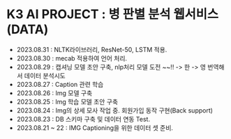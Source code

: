 # __K3 AI PROJECT : 병 판별 분석 웹서비스 (DATA)__  

+ 2023.08.31 : NLTK라이브러리, ResNet-50, LSTM 적용.
+ 2023.08.30 : mecab 적용하여 언어 처리.
+ 2023.08.29 : 캡셔닝 모델 초안 구축, nlp처리 모델 도전 ~~!! -> 한 -> 영 번역해서 데이터 분석시도
+ 2023.08.27 : Caption 관련 학습
+ 2023.08.26 : Img 모델 구축
+ 2023.08.25 : Img 학습 모델 초안 구축
+ 2023.08.24 : Img의 상세 모사 작업 중. 회원가입 동작 구현(Back support)
+ 2023.08.23 : DB 스키마 구축 및 데이터 연동 Test.
+ 2023.08.21 ~ 22 : IMG Captioning을 위한 데이터 셋 준비.